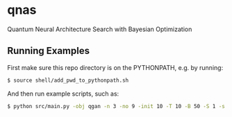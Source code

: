 # qnas
Quantum Neural Architecture Search with Bayesian Optimization 

## Running Examples
First make sure this repo directory is on the PYTHONPATH, e.g. by running:
```bash
$ source shell/add_pwd_to_pythonpath.sh
```

And then run example scripts, such as:
```bash
$ python src/main.py -obj qgan -n 3 -no 9 -init 10 -T 10 -B 50 -S 1 -s 27112021 -dir ./output/ --gpuid 7
```
